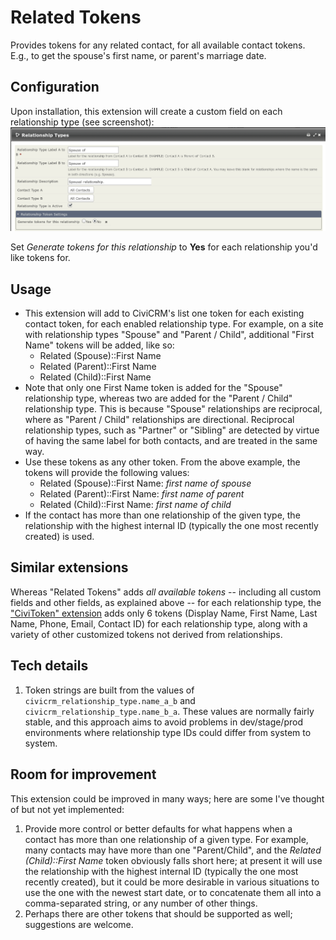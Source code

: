# Related Tokens

Provides tokens for any related contact, for all available contact tokens. E.g., to get the spouse's first name, or parent's marriage date.

## Configuration

Upon installation, this extension will create a custom field on each relationship type (see screenshot):
![Screenshot](/images/reltoken_custom_field.png)

Set *Generate tokens for this relationship* to **Yes** for each relationship you'd like tokens for.

## Usage

* This extension will add to CiviCRM's </tokens> list one token
for each existing contact token, for each enabled relationship type. For example,
on a site with relationship types "Spouse" and "Parent / Child", additional
"First Name" tokens will be added, like so:
  * Related (Spouse)::First Name
  * Related (Parent)::First Name
  * Related (Child)::First Name
* Note that only one First Name token is added for the "Spouse" relationship type,
whereas two are added for the "Parent / Child" relationship type. This is because
"Spouse" relationships are reciprocal, where as "Parent / Child" relationships
are directional. Reciprocal relationship types, such as "Partner" or "Sibling"
are detected by virtue of having the same label for both contacts, and are
treated in the same way.
* Use these tokens as any other token. From the above example, the tokens will
provide the following values:
  * Related (Spouse)::First Name: _first name of spouse_
  * Related (Parent)::First Name: _first name of parent_
  * Related (Child)::First Name: _first name of child_
* If the contact has more than one relationship of the given type, the
relationship with the highest internal ID (typically the one most recently
created) is used.

## Similar extensions
Whereas "Related Tokens" adds _all available tokens_ -- including all custom fields and other fields, as explained above -- for each relationship type, the ["CiviToken" extension](https://github.com/eileenmcnaughton/nz.co.fuzion.civitoken) adds only 6 tokens (Display Name, First Name, Last Name, Phone, Email, Contact ID) for each relationship type, along with a variety of other customized tokens not derived from relationships.

## Tech details
1. Token strings are built from the values of `civicrm_relationship_type.name_a_b`
and `civicrm_relationship_type.name_b_a`. These values are normally fairly stable,
and this approach aims to avoid problems in dev/stage/prod environments where
relationship type IDs could differ from system to system.

## Room for improvement
This extension could be improved in many ways; here are some I've thought of but
not yet implemented:
1. Provide more control or better defaults for what happens when a contact has
more than one relationship of a given type. For example, many contacts may have
more than one "Parent/Child", and the _Related (Child)::First Name_ token
obviously falls short here; at present it will use the relationship with the
highest internal ID (typically the one most recently created), but it could be
more desirable in various situations to use the one with the newest start date,
or to concatenate them all into a comma-separated string, or any number of other
things.
3. Perhaps there are other tokens that should be supported as well; suggestions
are welcome.
